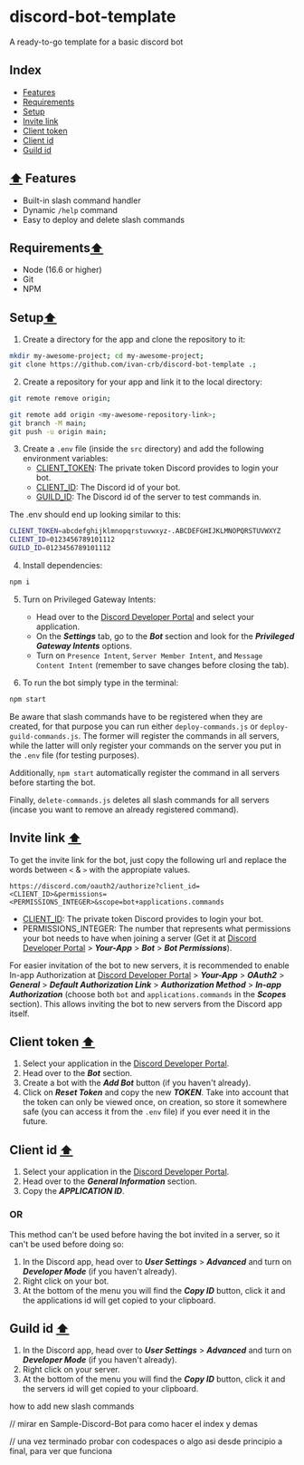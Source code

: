 # discord-bot-template
A ready-to-go template for a basic discord bot

## Index
- [Features](#⬆️-features)
- [Requirements](#requirements)
- [Setup](#setup)
- [Invite link](#invite-link)
- [Client token](#client-token)
- [Client id](#client-id)
- [Guild id](#guild-id)

## [⬆️](#index) Features

- Built-in slash command handler
- Dynamic `/help` command
- Easy to deploy and delete slash commands

## Requirements[⬆️](#index)
- Node (16.6 or higher)
- Git
- NPM

## Setup[⬆️](#index)

1. Create a directory for the app and clone the repository to it:
```bash
mkdir my-awesome-project; cd my-awesome-project;
git clone https://github.com/ivan-crb/discord-bot-template .;
```

2. Create a repository for your app and link it to the local directory:
```bash
git remote remove origin;

git remote add origin <my-awesome-repository-link>;
git branch -M main;
git push -u origin main;

```

3. Create a `.env` file (inside the `src` directory) and add the following environment variables:
    - [CLIENT_TOKEN](#client-token): The private token Discord provides to login your bot.
    - [CLIENT_ID](#client-id): The Discord id of your bot.
    - [GUILD_ID](#guild-id): The Discord id of the server to test commands in.

The .env should end up looking similar to this:
```bash
CLIENT_TOKEN=abcdefghijklmnopqrstuvwxyz-.ABCDEFGHIJKLMNOPQRSTUVWXYZ
CLIENT_ID=0123456789101112
GUILD_ID=0123456789101112
```

4. Install dependencies:
```bash
npm i
```

5. Turn on Privileged Gateway Intents:
    - Head over to the [Discord Developer Portal](https://discord.com/developers/applications) and select your application.
    - On the ***Settings*** tab, go to the ***Bot*** section and look for the ***Privileged Gateway Intents*** options.
    - Turn on `Presence Intent`, `Server Member Intent`, and `Message Content Intent` (remember to save changes before closing the tab).

6. To run the bot simply type in the terminal:
```bash
npm start
```

Be aware that slash commands have to be registered when they are created, for that purpose you can run either `deploy-commands.js` or `deploy-guild-commands.js`. The former will register the commands in all servers, while the latter will only register your commands on the server you put in the `.env` file (for testing purposes).

Additionally, `npm start` automatically register the command in all servers before starting the bot.

Finally, `delete-commands.js` deletes all slash commands for all servers (incase you want to remove an already registered command).

## Invite link [⬆️](#index)

To get the invite link for the bot, just copy the following url and replace the words between `<` & `>` with the appropiate values.
```
https://discord.com/oauth2/authorize?client_id=<CLIENT_ID>&permissions=<PERMISSIONS_INTEGER>&scope=bot+applications.commands
```
- [CLIENT_ID](#client-id): The private token Discord provides to login your bot.
- PERMISSIONS_INTEGER: The number that represents what permissions your bot needs to have when joining a server (Get it at [Discord Developer Portal](https://discord.com/developers/applications) > ***Your-App*** > ***Bot*** > ***Bot Permissions***).

For easier invitation of the bot to new servers, it is recommended to enable In-app Authorization at [Discord Developer Portal](https://discord.com/developers/applications) > ***Your-App*** > ***OAuth2*** > ***General*** > ***Default Authorization Link*** > ***Authorization Method*** > ***In-app Authorization*** (choose both `bot` and `applications.commands` in the ***Scopes*** section). This allows inviting the bot to new servers from the Discord app itself.


## Client token [⬆️](#index)

1. Select your application in the [Discord Developer Portal](https://discord.com/developers/applications).
2. Head over to the ***Bot*** section.
3. Create a bot with the ***Add Bot*** button (if you haven't already).
4. Click on ***Reset Token*** and copy the new ***TOKEN***.
Take into account that the token can only be viewed once, on creation, so store it somewhere safe (you can access it from the `.env` file) if you ever need it in the future.

## Client id [⬆️](#index)

1. Select your application in the [Discord Developer Portal](https://discord.com/developers/applications).
2. Head over to the ***General Information*** section.
3. Copy the ***APPLICATION ID***.

### OR

This method can't be used before having the bot invited in a server, so it can't be used before doing so:
1. In the Discord app, head over to ***User Settings*** > ***Advanced*** and turn on ***Developer Mode*** (if you haven't already).
2. Right click on your bot.
3. At the bottom of the menu you will find the ***Copy ID*** button, click it and the applications id will get copied to your clipboard.

## Guild id [⬆️](#index)

1. In the Discord app, head over to ***User Settings*** > ***Advanced*** and turn on ***Developer Mode*** (if you haven't already).
2. Right click on your server.
3. At the bottom of the menu you will find the ***Copy ID*** button, click it and the servers id will get copied to your clipboard.






how to add new slash commands


// mirar en Sample-Discord-Bot para como hacer el index y demas

// una vez terminado probar con codespaces o algo asi desde principio a final, para ver que funciona

